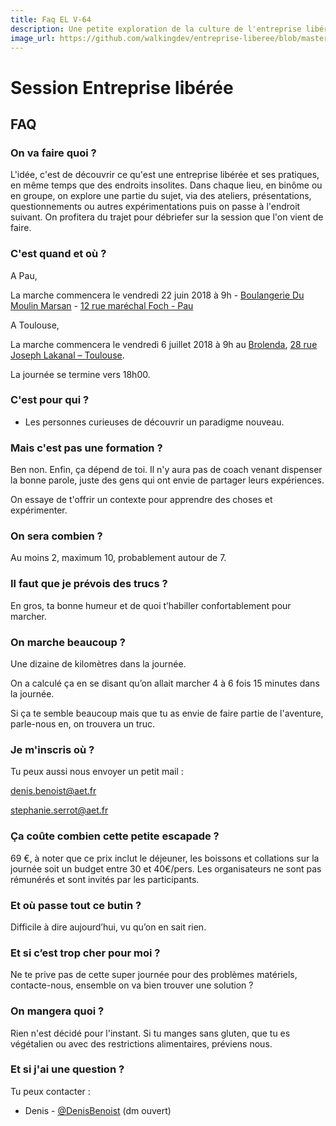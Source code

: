 ```yaml
---
title: Faq EL V-64
description: Une petite exploration de la culture de l'entreprise libérée sur Pau et Toulouse.
image_url: https://github.com/walkingdev/entreprise-liberee/blob/master/v64/media/banner-el.jpg?=raw
---
```

   
# Session Entreprise libérée

## FAQ

### On va faire quoi ?

L'idée, c'est de découvrir ce qu'est une entreprise libérée et ses pratiques, en même temps que des endroits insolites.
Dans chaque lieu, en binôme ou en groupe, on explore une partie du sujet, via des ateliers, présentations, questionnements ou autres expérimentations puis on passe à l'endroit suivant.
On profitera du trajet pour débriefer sur la session que l'on vient de faire.

### C'est quand et où ?

A Pau, 

La marche commencera le vendredi 22 juin 2018 à 9h - [Boulangerie Du Moulin Marsan](https://www.facebook.com/BoulangerieMoulinMarsan/) - [12 rue maréchal Foch - Pau](https://wego.here.com/directions/mix//Boulangerie-Du-Moulin-Marsan,-12-rue-mar%C3%A9chal-Foch,-64000-Pau:e-eyJuYW1lIjoiQm91bGFuZ2VyaWUgRHUgTW91bGluIE1hcnNhbiIsImFkZHJlc3MiOiIxMiBydWUgbWFyXHUwMGU5Y2hhbCBGb2NoLCBQYXUiLCJsYXRpdHVkZSI6NDMuMjk2NzUsImxvbmdpdHVkZSI6LTAuMzY3MjgsInByb3ZpZGVyTmFtZSI6ImZhY2Vib29rIiwicHJvdmlkZXJJZCI6MTY3MzI1OTE2OTY2NjU3OH0=?map=43.29675,-0.36728,15,normal&fb_locale=fr_FR)

A Toulouse, 

La marche commencera le vendredi 6 juillet 2018  à 9h au 
[Brolenda](https://www.facebook.com/Brolenda-coffee-shop-1240351455993553/), [28 rue Joseph Lakanal – Toulouse](http://www.openstreetmap.org/node/2465994189).

La journée se termine vers 18h00.

### C'est pour qui ?

- Les personnes curieuses de découvrir un paradigme nouveau.

### Mais c'est pas une formation ?

Ben non. Enfin, ça dépend de toi. Il n'y aura pas de coach venant dispenser la bonne parole, juste des gens qui ont envie de partager leurs expériences.

On essaye de t'offrir un contexte pour apprendre des choses et expérimenter.

### On sera combien ?

Au moins 2, maximum 10, probablement autour de 7. 

### Il faut que je prévois des trucs ?

En gros, ta bonne humeur et de quoi t’habiller confortablement pour marcher.


### On marche beaucoup ?

Une dizaine de kilomètres dans la journée.

On a calculé ça en se disant qu’on allait marcher 4 à 6 fois 15 minutes dans la journée.

Si ça te semble beaucoup mais que tu as envie de faire partie de l'aventure, parle-nous en, on trouvera un truc.

### Je m'inscris où ?

Tu peux aussi nous envoyer un petit mail :

[denis.benoist@aet.fr](mailto:denis.benoist@aet.fr)

[stephanie.serrot@aet.fr](mailto:stephanie.serrot@aet.fr)

### Ça coûte combien cette petite escapade ?

69 €, à noter que ce prix inclut le déjeuner, les boissons et collations sur la journée soit un budget entre 30 et 40€/pers. 
Les organisateurs ne sont pas rémunérés et sont invités par les participants. 

### Et où passe tout ce butin ?

Difficile à dire aujourd’hui, vu qu’on en sait rien.

### Et si c’est trop cher pour moi ?

Ne te prive pas de cette super journée pour des problèmes matériels, contacte-nous, ensemble on va bien trouver une solution ?

### On mangera quoi ?

Rien n'est décidé pour l'instant. Si tu manges sans gluten, que tu es végétalien ou avec des restrictions alimentaires, préviens nous.

### Et si j'ai une question ?

Tu peux contacter :
- Denis - [@DenisBenoist](http://twitter.com/DenisBenoist) (dm ouvert)

